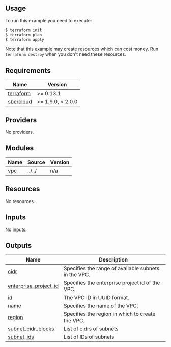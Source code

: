 ## Usage

To run this example you need to execute:

```bash
$ terraform init
$ terraform plan
$ terraform apply
```

Note that this example may create resources which can cost money. Run `terraform destroy` when you don't need these resources.

<!-- BEGIN_TF_DOCS -->
## Requirements

| Name | Version |
|------|---------|
| <a name="requirement_terraform"></a> [terraform](#requirement\_terraform) | >= 0.13.1 |
| <a name="requirement_sbercloud"></a> [sbercloud](#requirement\_sbercloud) | >= 1.9.0, < 2.0.0 |

## Providers

No providers.

## Modules

| Name | Source | Version |
|------|--------|---------|
| <a name="module_vpc"></a> [vpc](#module\_vpc) | ../../ | n/a |

## Resources

No resources.

## Inputs

No inputs.

## Outputs

| Name | Description |
|------|-------------|
| <a name="output_cidr"></a> [cidr](#output\_cidr) | Specifies the range of available subnets in the VPC. |
| <a name="output_enterprise_project_id"></a> [enterprise\_project\_id](#output\_enterprise\_project\_id) | Specifies the enterprise project id of the VPC. |
| <a name="output_id"></a> [id](#output\_id) | The VPC ID in UUID format. |
| <a name="output_name"></a> [name](#output\_name) | Specifies the name of the VPC. |
| <a name="output_region"></a> [region](#output\_region) | Specifies the region in which to create the VPC. |
| <a name="output_subnet_cidr_blocks"></a> [subnet\_cidr\_blocks](#output\_subnet\_cidr\_blocks) | List of cidrs of subnets |
| <a name="output_subnet_ids"></a> [subnet\_ids](#output\_subnet\_ids) | List of IDs of subnets |
<!-- END_TF_DOCS -->